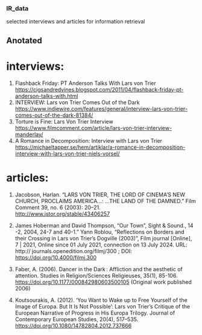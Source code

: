 ### IR_data
selected interviews and articles for information retrieval
## Anotated 
# interviews:
1. Flashback Friday: PT Anderson Talks With Lars von Trier
https://cigsandredvines.blogspot.com/2011/04/flashback-friday-pt-anderson-talks-with.html
2. INTERVIEW: Lars von Trier Comes Out of the Dark
https://www.indiewire.com/features/general/interview-lars-von-trier-comes-out-of-the-dark-81384/
3. Torture is Fine: Lars Von Trier Interview
https://www.filmcomment.com/article/lars-von-trier-interview-manderlay/
4. A Romance in Decomposition: Interview with Lars von Trier
https://michaeltapper.se/hem/artiklar/a-romance-in-decomposition-interview-with-lars-von-trier-niels-vorsel/
# articles:
1. Jacobson, Harlan. “LARS VON TRIER, THE LORD OF CINEMA’S NEW CHURCH, PROCLAIMS AMERICA...: ...THE LAND OF THE DAMNED.” Film Comment 39, no. 6 (2003): 20–21. http://www.jstor.org/stable/43406257

2. James Hoberman and David Thompson, “Our Town”, Sight & Sound., 14 -2, 2004, 24-7 and 40-1.”
Yann Roblou, “Reflections on Borders and their Crossing in Lars von Trier’s Dogville (2003)”, Film journal
[Online], 7 | 2021, Online since 01 July 2021, connection on 13 July 2024. URL: http://
journals.openedition.org/filmj/300 ; DOI: https://doi.org/10.4000/filmj.300

3. Faber, A. (2006). Dancer in the Dark : Affliction and the aesthetic of attention. Studies in Religion/Sciences Religieuses, 35(1), 85-106. https://doi.org/10.1177/000842980603500105 (Original work published 2006)

4. Koutsourakis, A. (2012). ‘You Want to Wake up to Free Yourself of the Image of Europa. But It Is Not Possible’: Lars von Trier’s Critique of the European Narrative of Progress in His Europa Trilogy. Journal of Contemporary European Studies, 20(4), 517–535. https://doi.org/10.1080/14782804.2012.737666

